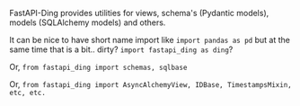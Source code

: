 FastAPI-Ding provides utilities for views, schema's (Pydantic models), models (SQLAlchemy models) and others.

It can be nice to have short name import like `import pandas as pd` but at the same time that is a bit.. dirty? `import fastapi_ding as ding`?

Or, `from fastapi_ding import schemas, sqlbase`

Or, `from fastapi_ding import AsyncAlchemyView, IDBase, TimestampsMixin, etc, etc.`
